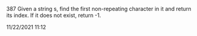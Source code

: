 387 Given a string s, find the first non-repeating character in it and return its index. If it does not exist, return -1.

11/22/2021 11:12

